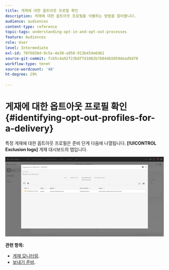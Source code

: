 ```yaml
---
title: 게재에 대한 옵트아웃 프로필 확인
description: 게재에 대한 옵트아웃 프로필을 식별하는 방법을 알아봅니다.
audience: audiences
content-type: reference
topic-tags: understanding-opt-in-and-opt-out-processes
feature: Audiences
role: User
level: Intermediate
exl-id: 70f6038d-9c5e-4e30-a958-913b454e6d61
source-git-commit: fcb5c4a92f23bdffd1082b7b044b5859dead9d70
workflow-type: tm+mt
source-wordcount: '48'
ht-degree: 29%

---
```


# 게재에 대한 옵트아웃 프로필 확인{#identifying-opt-out-profiles-for-a-delivery}

특정 게재에 대한 옵트아웃 프로필은 준비 단계 다음에 나열됩니다. **[!UICONTROL Exclusion logs]** 게재 대시보드의 탭입니다.

![](assets/exclusion_blocklisting.png)

**관련 항목:**

* [게재 모니터링](../../sending/using/monitoring-a-delivery.md#exclusion-logs).
* [보내기 준비](../../sending/using/preparing-the-send.md).
